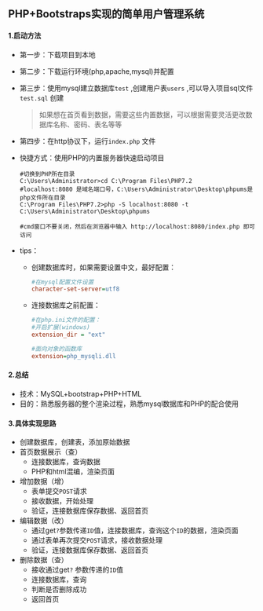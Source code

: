## PHP+Bootstraps实现的简单用户管理系统

#### 1.启动方法

- 第一步：下载项目到本地

- 第二步：下载运行环境(php,apache,mysql)并配置

- 第三步：使用mysql建立数据库`test` ,创建用户表`users` ,可以导入项目sql文件`test.sql` 创建 

  > 如果想在首页看到数据，需要这些内置数据，可以根据需要灵活更改数据库名称、密码、表名等等

- 第四步：在http协议下，运行`index.php` 文件

- 快捷方式：使用PHP的内置服务器快速启动项目

  ```shell
  #切换到PHP所在目录
  C:\Users\Administrator>cd C:\Program Files\PHP7.2
  #localhost:8080 是域名端口号，C:\Users\Administrator\Desktop\phpums是php文件所在目录
  C:\Program Files\PHP7.2>php -S localhost:8080 -t C:\Users\Administrator\Desktop\phpums
  
  #cmd窗口不要关闭，然后在浏览器中输入 http://localhost:8080/index.php 即可访问
  ```

- tips：

  - 创建数据库时，如果需要设置中文，最好配置：

    ```ini
    #在mysql配置文件设置
    character-set-server=utf8
    ```

  - 连接数据库之前配置：

    ```ini
    #在php.ini文件的配置：
    #开启扩展(windows)
    extension_dir = "ext"
    
    #面向对象的函数库
    extension=php_mysqli.dll 
    ```

#### 2.总结

- 技术：MySQL+bootstrap+PHP+HTML 
- 目的：熟悉服务器的整个渲染过程，熟悉mysql数据库和PHP的配合使用

#### 3.具体实现思路

- 创建数据库，创建表，添加原始数据
- 首页数据展示（查）
  - 连接数据库，查询数据
  - PHP和html混编，渲染页面
- 增加数据（增）
  - 表单提交`POST`请求
  - 接收数据，开始处理
  - 验证，连接数据库保存数据、返回首页
- 编辑数据（改）
  - 通过get`?`参数传递`ID`值，连接数据库，查询这个`ID`的数据，渲染页面
  - 通过表单再次提交`POST`请求，接收数据处理
  - 验证，连接数据库保存数据、返回首页
- 删除数据（查）
  - 接收通过get`?` 参数传递的`ID`值
  - 连接数据库，查询
  - 判断是否删除成功
  - 返回首页

